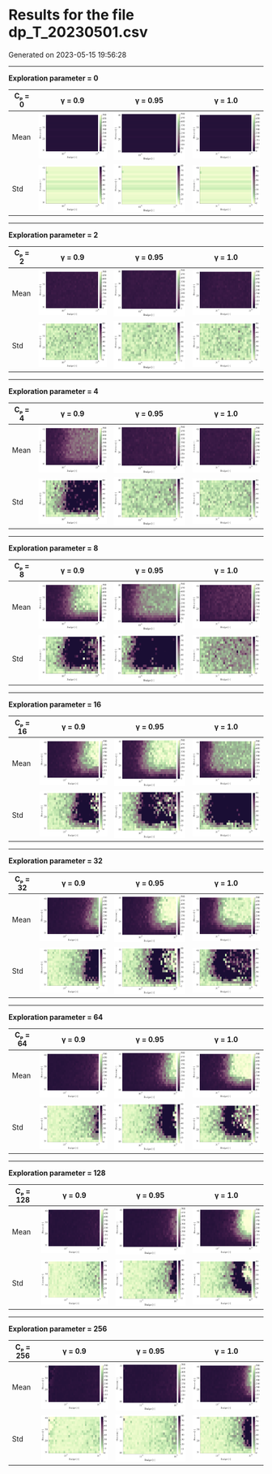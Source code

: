 # Results for the file dp_T_20230501.csv 

Generated on 2023-05-15 19:56:28

---

**Exploration parameter = 0**

| Cₚ = 0 | γ = 0.9 | γ = 0.95 | γ = 1.0 | 
| --- | --- | --- | --- | 
| Mean | ![](fig/dp_T/mean_g_0.9_cp_0.png) | ![](fig/dp_T/mean_g_0.95_cp_0.png) | ![](fig/dp_T/mean_g_1.0_cp_0.png) | 
| Std | ![](fig/dp_T/std_g_0.9_cp_0.png) | ![](fig/dp_T/std_g_0.95_cp_0.png) | ![](fig/dp_T/std_g_1.0_cp_0.png) | 

---

**Exploration parameter = 2**

| Cₚ = 2 | γ = 0.9 | γ = 0.95 | γ = 1.0 | 
| --- | --- | --- | --- | 
| Mean | ![](fig/dp_T/mean_g_0.9_cp_2.png) | ![](fig/dp_T/mean_g_0.95_cp_2.png) | ![](fig/dp_T/mean_g_1.0_cp_2.png) | 
| Std | ![](fig/dp_T/std_g_0.9_cp_2.png) | ![](fig/dp_T/std_g_0.95_cp_2.png) | ![](fig/dp_T/std_g_1.0_cp_2.png) | 

---

**Exploration parameter = 4**

| Cₚ = 4 | γ = 0.9 | γ = 0.95 | γ = 1.0 | 
| --- | --- | --- | --- | 
| Mean | ![](fig/dp_T/mean_g_0.9_cp_4.png) | ![](fig/dp_T/mean_g_0.95_cp_4.png) | ![](fig/dp_T/mean_g_1.0_cp_4.png) | 
| Std | ![](fig/dp_T/std_g_0.9_cp_4.png) | ![](fig/dp_T/std_g_0.95_cp_4.png) | ![](fig/dp_T/std_g_1.0_cp_4.png) | 

---

**Exploration parameter = 8**

| Cₚ = 8 | γ = 0.9 | γ = 0.95 | γ = 1.0 | 
| --- | --- | --- | --- | 
| Mean | ![](fig/dp_T/mean_g_0.9_cp_8.png) | ![](fig/dp_T/mean_g_0.95_cp_8.png) | ![](fig/dp_T/mean_g_1.0_cp_8.png) | 
| Std | ![](fig/dp_T/std_g_0.9_cp_8.png) | ![](fig/dp_T/std_g_0.95_cp_8.png) | ![](fig/dp_T/std_g_1.0_cp_8.png) | 

---

**Exploration parameter = 16**

| Cₚ = 16 | γ = 0.9 | γ = 0.95 | γ = 1.0 | 
| --- | --- | --- | --- | 
| Mean | ![](fig/dp_T/mean_g_0.9_cp_16.png) | ![](fig/dp_T/mean_g_0.95_cp_16.png) | ![](fig/dp_T/mean_g_1.0_cp_16.png) | 
| Std | ![](fig/dp_T/std_g_0.9_cp_16.png) | ![](fig/dp_T/std_g_0.95_cp_16.png) | ![](fig/dp_T/std_g_1.0_cp_16.png) | 

---

**Exploration parameter = 32**

| Cₚ = 32 | γ = 0.9 | γ = 0.95 | γ = 1.0 | 
| --- | --- | --- | --- | 
| Mean | ![](fig/dp_T/mean_g_0.9_cp_32.png) | ![](fig/dp_T/mean_g_0.95_cp_32.png) | ![](fig/dp_T/mean_g_1.0_cp_32.png) | 
| Std | ![](fig/dp_T/std_g_0.9_cp_32.png) | ![](fig/dp_T/std_g_0.95_cp_32.png) | ![](fig/dp_T/std_g_1.0_cp_32.png) | 

---

**Exploration parameter = 64**

| Cₚ = 64 | γ = 0.9 | γ = 0.95 | γ = 1.0 | 
| --- | --- | --- | --- | 
| Mean | ![](fig/dp_T/mean_g_0.9_cp_64.png) | ![](fig/dp_T/mean_g_0.95_cp_64.png) | ![](fig/dp_T/mean_g_1.0_cp_64.png) | 
| Std | ![](fig/dp_T/std_g_0.9_cp_64.png) | ![](fig/dp_T/std_g_0.95_cp_64.png) | ![](fig/dp_T/std_g_1.0_cp_64.png) | 

---

**Exploration parameter = 128**

| Cₚ = 128 | γ = 0.9 | γ = 0.95 | γ = 1.0 | 
| --- | --- | --- | --- | 
| Mean | ![](fig/dp_T/mean_g_0.9_cp_128.png) | ![](fig/dp_T/mean_g_0.95_cp_128.png) | ![](fig/dp_T/mean_g_1.0_cp_128.png) | 
| Std | ![](fig/dp_T/std_g_0.9_cp_128.png) | ![](fig/dp_T/std_g_0.95_cp_128.png) | ![](fig/dp_T/std_g_1.0_cp_128.png) | 

---

**Exploration parameter = 256**

| Cₚ = 256 | γ = 0.9 | γ = 0.95 | γ = 1.0 | 
| --- | --- | --- | --- | 
| Mean | ![](fig/dp_T/mean_g_0.9_cp_256.png) | ![](fig/dp_T/mean_g_0.95_cp_256.png) | ![](fig/dp_T/mean_g_1.0_cp_256.png) | 
| Std | ![](fig/dp_T/std_g_0.9_cp_256.png) | ![](fig/dp_T/std_g_0.95_cp_256.png) | ![](fig/dp_T/std_g_1.0_cp_256.png) | 

